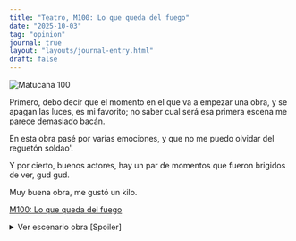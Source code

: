 ```yaml
---
title: "Teatro, M100: Lo que queda del fuego"
date: "2025-10-03"
tag: "opinion"
journal: true
layout: "layouts/journal-entry.html"
draft: false
---
```


![Matucana 100](/static/images/diario/m100-por-fuera.jpg)

Primero, debo decir que el momento en el que va a empezar una obra, y se apagan las luces, es mi favorito; no saber cual será esa primera escena me parece demasiado bacán.

En esta obra pasé por varias emociones, y que no me puedo olvidar del reguetón soldao'.

Y por cierto, buenos actores, hay un par de momentos que fueron brigidos de ver, gud gud.

Muy buena obra, me gustó un kilo.

[M100: Lo que queda del fuego](https://www.m100.cl/programacion/teatro/lo-que-queda/)

<details>
    <summary>Ver escenario obra [Spoiler]</summary>

    ![Matucana 100](/static/images/diario/m100-microsala.jpg)

</details>
